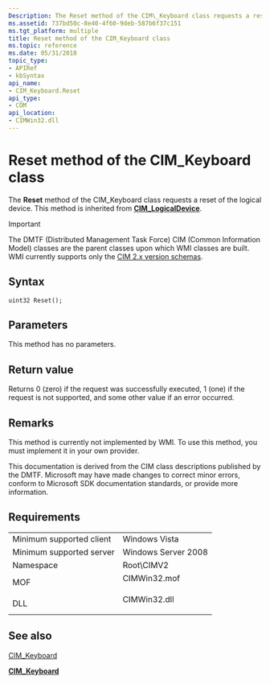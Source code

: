 ```yaml
---
Description: The Reset method of the CIM\_Keyboard class requests a reset of the logical device.
ms.assetid: 737bd50c-8e40-4f60-9deb-587b6f37c151
ms.tgt_platform: multiple
title: Reset method of the CIM_Keyboard class
ms.topic: reference
ms.date: 05/31/2018
topic_type: 
- APIRef
- kbSyntax
api_name: 
- CIM_Keyboard.Reset
api_type: 
- COM
api_location: 
- CIMWin32.dll
---
```


# Reset method of the CIM\_Keyboard class

The **Reset** method of the CIM\_Keyboard class requests a reset of the logical device. This method is inherited from [**CIM\_LogicalDevice**](cim-logicaldevice.md).

> [!IMPORTANT]
> The DMTF (Distributed Management Task Force) CIM (Common Information Model) classes are the parent classes upon which WMI classes are built. WMI currently supports only the [CIM 2.x version schemas](https://dmtf.org/standards/cim/schemas).

 

## Syntax


```mof
uint32 Reset();
```



## Parameters

This method has no parameters.

## Return value

Returns 0 (zero) if the request was successfully executed, 1 (one) if the request is not supported, and some other value if an error occurred.

## Remarks

This method is currently not implemented by WMI. To use this method, you must implement it in your own provider.

This documentation is derived from the CIM class descriptions published by the DMTF. Microsoft may have made changes to correct minor errors, conform to Microsoft SDK documentation standards, or provide more information.

## Requirements



|                                     |                                                                                         |
|-------------------------------------|-----------------------------------------------------------------------------------------|
| Minimum supported client<br/> | Windows Vista<br/>                                                                |
| Minimum supported server<br/> | Windows Server 2008<br/>                                                          |
| Namespace<br/>                | Root\\CIMV2<br/>                                                                  |
| MOF<br/>                      | <dl> <dt>CIMWin32.mof</dt> </dl> |
| DLL<br/>                      | <dl> <dt>CIMWin32.dll</dt> </dl> |



## See also

<dl> <dt>

[CIM\_Keyboard](reset-method-in-class-cim-keyboard.md)
</dt> <dt>

[**CIM\_Keyboard**](cim-keyboard.md)
</dt> </dl>

 

 




